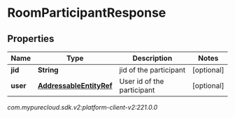 # RoomParticipantResponse


## Properties

| Name | Type | Description | Notes |
| ------------ | ------------- | ------------- | ------------- |
| **jid** | **String** | jid of the participant |  [optional] |
| **user** | [**AddressableEntityRef**](AddressableEntityRef) | User id of the participant |  [optional] |




_com.mypurecloud.sdk.v2:platform-client-v2:221.0.0_
